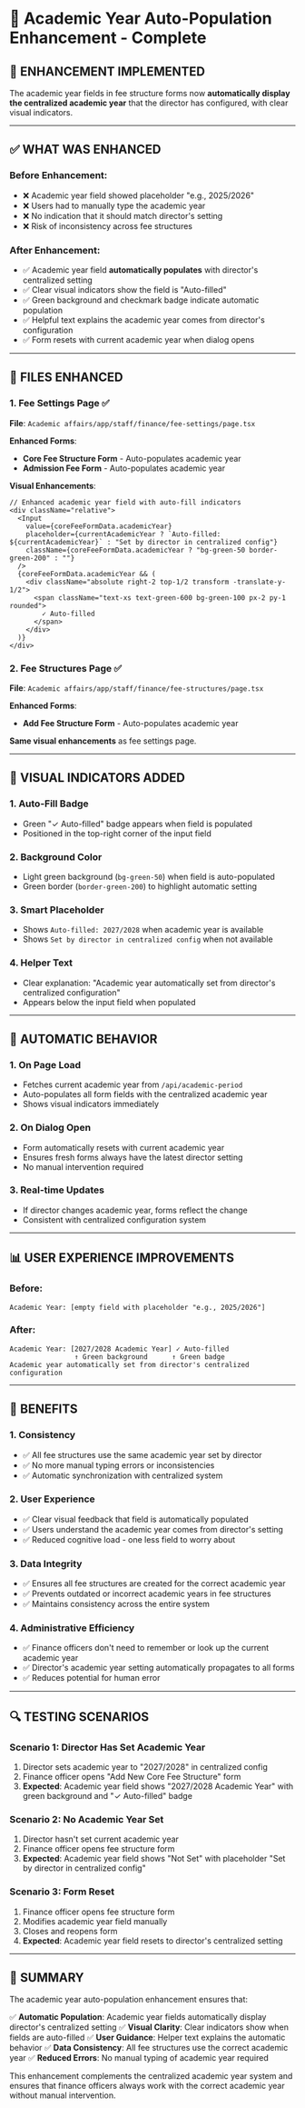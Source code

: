# 🎯 Academic Year Auto-Population Enhancement - Complete

## 🚀 **ENHANCEMENT IMPLEMENTED**

The academic year fields in fee structure forms now **automatically display the centralized academic year** that the director has configured, with clear visual indicators.

---

## ✅ **WHAT WAS ENHANCED**

### **Before Enhancement:**
- ❌ Academic year field showed placeholder "e.g., 2025/2026"
- ❌ Users had to manually type the academic year
- ❌ No indication that it should match director's setting
- ❌ Risk of inconsistency across fee structures

### **After Enhancement:**
- ✅ Academic year field **automatically populates** with director's centralized setting
- ✅ Clear visual indicators show the field is "Auto-filled"
- ✅ Green background and checkmark badge indicate automatic population
- ✅ Helpful text explains the academic year comes from director's configuration
- ✅ Form resets with current academic year when dialog opens

---

## 🔧 **FILES ENHANCED**

### **1. Fee Settings Page** ✅
**File**: `Academic affairs/app/staff/finance/fee-settings/page.tsx`

**Enhanced Forms**:
- **Core Fee Structure Form** - Auto-populates academic year
- **Admission Fee Form** - Auto-populates academic year

**Visual Enhancements**:
```tsx
// Enhanced academic year field with auto-fill indicators
<div className="relative">
  <Input
    value={coreFeeFormData.academicYear}
    placeholder={currentAcademicYear ? `Auto-filled: ${currentAcademicYear}` : "Set by director in centralized config"}
    className={coreFeeFormData.academicYear ? "bg-green-50 border-green-200" : ""}
  />
  {coreFeeFormData.academicYear && (
    <div className="absolute right-2 top-1/2 transform -translate-y-1/2">
      <span className="text-xs text-green-600 bg-green-100 px-2 py-1 rounded">
        ✓ Auto-filled
      </span>
    </div>
  )}
</div>
```

### **2. Fee Structures Page** ✅
**File**: `Academic affairs/app/staff/finance/fee-structures/page.tsx`

**Enhanced Forms**:
- **Add Fee Structure Form** - Auto-populates academic year

**Same visual enhancements** as fee settings page.

---

## 🎯 **VISUAL INDICATORS ADDED**

### **1. Auto-Fill Badge**
- Green "✓ Auto-filled" badge appears when field is populated
- Positioned in the top-right corner of the input field

### **2. Background Color**
- Light green background (`bg-green-50`) when field is auto-populated
- Green border (`border-green-200`) to highlight automatic setting

### **3. Smart Placeholder**
- Shows `Auto-filled: 2027/2028` when academic year is available
- Shows `Set by director in centralized config` when not available

### **4. Helper Text**
- Clear explanation: "Academic year automatically set from director's centralized configuration"
- Appears below the input field when populated

---

## 🔄 **AUTOMATIC BEHAVIOR**

### **1. On Page Load**
- Fetches current academic year from `/api/academic-period`
- Auto-populates all form fields with the centralized academic year
- Shows visual indicators immediately

### **2. On Dialog Open**
- Form automatically resets with current academic year
- Ensures fresh forms always have the latest director setting
- No manual intervention required

### **3. Real-time Updates**
- If director changes academic year, forms reflect the change
- Consistent with centralized configuration system

---

## 📊 **USER EXPERIENCE IMPROVEMENTS**

### **Before**: 
```
Academic Year: [empty field with placeholder "e.g., 2025/2026"]
```

### **After**:
```
Academic Year: [2027/2028 Academic Year] ✓ Auto-filled
                ↑ Green background      ↑ Green badge
Academic year automatically set from director's centralized configuration
```

---

## 🎯 **BENEFITS**

### **1. Consistency**
- ✅ All fee structures use the same academic year set by director
- ✅ No more manual typing errors or inconsistencies
- ✅ Automatic synchronization with centralized system

### **2. User Experience**
- ✅ Clear visual feedback that field is automatically populated
- ✅ Users understand the academic year comes from director's setting
- ✅ Reduced cognitive load - one less field to worry about

### **3. Data Integrity**
- ✅ Ensures all fee structures are created for the correct academic year
- ✅ Prevents outdated or incorrect academic years in fee structures
- ✅ Maintains consistency across the entire system

### **4. Administrative Efficiency**
- ✅ Finance officers don't need to remember or look up the current academic year
- ✅ Director's academic year setting automatically propagates to all forms
- ✅ Reduces potential for human error

---

## 🔍 **TESTING SCENARIOS**

### **Scenario 1: Director Has Set Academic Year**
1. Director sets academic year to "2027/2028" in centralized config
2. Finance officer opens "Add New Core Fee Structure" form
3. **Expected**: Academic year field shows "2027/2028 Academic Year" with green background and "✓ Auto-filled" badge

### **Scenario 2: No Academic Year Set**
1. Director hasn't set current academic year
2. Finance officer opens fee structure form
3. **Expected**: Academic year field shows "Not Set" with placeholder "Set by director in centralized config"

### **Scenario 3: Form Reset**
1. Finance officer opens fee structure form
2. Modifies academic year field manually
3. Closes and reopens form
4. **Expected**: Academic year field resets to director's centralized setting

---

## 🎯 **SUMMARY**

The academic year auto-population enhancement ensures that:

✅ **Automatic Population**: Academic year fields automatically display director's centralized setting
✅ **Visual Clarity**: Clear indicators show when fields are auto-filled
✅ **User Guidance**: Helper text explains the automatic behavior
✅ **Data Consistency**: All fee structures use the correct academic year
✅ **Reduced Errors**: No manual typing of academic year required

This enhancement complements the centralized academic year system and ensures that finance officers always work with the correct academic year without manual intervention.


